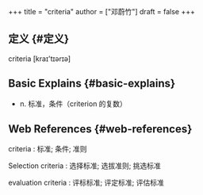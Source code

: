 +++
title = "criteria"
author = ["邓蔚竹"]
draft = false
+++

## 定义 {#定义}

criteria [kraɪ'tɪərɪə]


## Basic Explains {#basic-explains}

-   n. 标准，条件（criterion 的复数）


## Web References {#web-references}

criteria
: 标准; 条件; 准则

Selection criteria
: 选择标准; 选拔准则; 挑选标准

evaluation criteria
: 评标标准; 评定标准; 评估标准